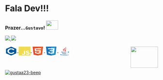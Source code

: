 
 <h1>Fala Dev!!!</h1>
 <h3>Prazer...<code>Gustavo</code>! <img align="center-right" height="30" width="40" src="https://bit.ly/3AKD9yc"></h3>
 
<div>
  <a href="https://github.com/gustaa23-beep">
  <img height="180em" src="https://github-readme-stats.vercel.app/api?username=gustaa23-beep&show_icons=true&theme=omni&include_all_commits=true&count_private=true"/>
  <img height="180em" src="https://github-readme-stats.vercel.app/api/top-langs/?username=gustaa23-beep&layout=compact&langs_count=7&theme=omni"/>
</div>

<div style="display: inline_block"><br>
  <img align="center" height="30" width="40" src="https://raw.githubusercontent.com/devicons/devicon/master/icons/c/c-plain.svg">
  <img align="center" height="30" width="40" src="https://raw.githubusercontent.com/devicons/devicon/master/icons/javascript/javascript-plain.svg">
  <img align="center" height="30" width="40" src="https://raw.githubusercontent.com/devicons/devicon/master/icons/html5/html5-original.svg">
  <img align="center" height="30" width="40" src="https://raw.githubusercontent.com/devicons/devicon/master/icons/css3/css3-original.svg">
  <img align="center" height="30" width="40" src="https://raw.githubusercontent.com/devicons/devicon/master/icons/java/java-original.svg">
  <img align="right" height="70" width="90" src="https://pa1.narvii.com/6687/43f33cb5f536470f2f63db237a32d6566bdc352e_hq.gif">
</div>

##

<div style="display: inline_block"><br>
 <img src="https://komarev.com/ghpvc/?username=gustaa23-beep&color=green" alt="gustaa23-beep"/> 
</div>

